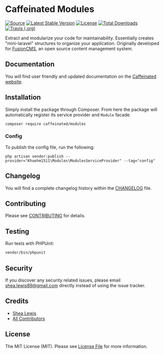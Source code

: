 # Caffeinated Modules
[![Source](https://img.shields.io/badge/source-caffeinated/modules-blue.svg?style=flat-square)](https://github.com/caffeinated/modules)
[![Latest Stable Version](https://poser.pugx.org/caffeinated/modules/v/stable?format=flat-square)](https://packagist.org/packages/caffeinated/modules)
[![License](https://img.shields.io/badge/license-MIT-brightgreen.svg?style=flat-square)](https://tldrlegal.com/license/mit-license)
[![Total Downloads](https://img.shields.io/packagist/dt/caffeinated/modules.svg?style=flat-square)](https://packagist.org/packages/caffeinated/modules)
[![Travis (.org)](https://img.shields.io/travis/caffeinated/modules.svg?style=flat-square)](https://travis-ci.org/caffeinated/modules)

Extract and modularize your code for maintainability. Essentially creates "mini-laravel" structures to organize your application. Originally developed for [FusionCMS](https://github.com/fusioncms/fusioncms), an open source content management system.

## Documentation
You will find user friendly and updated documentation on the [Caffeinated website](https://caffeinatedpackages.com/guide/packages/modules.html).

## Installation
Simply install the package through Composer. From here the package will automatically register its service provider and `Module` facade.

```
composer require caffeinated/modules
```

### Config
To publish the config file, run the following:

```
php artisan vendor:publish --provider="Khuehm1511\Modules\ModulesServiceProvider" --tag="config"
```

## Changelog
You will find a complete changelog history within the [CHANGELOG](CHANGELOG.md) file.

## Contributing
Please see [CONTRIBUTING](CONTRIBUTING.md) for details.

## Testing
Run tests with PHPUnit:

```bash
vendor/bin/phpunit
```

## Security
If you discover any security related issues, please email shea.lewis89@gmail.com directly instead of using the issue tracker.

## Credits
- [Shea Lewis](https://github.com/kaidesu)
- [All Contributors](../../contributors)

## License
The MIT License (MIT). Please see [License File](LICENSE.md) for more information.
